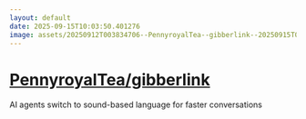 ```yaml
---
layout: default
date: 2025-09-15T10:03:50.401276
image: assets/20250912T003834706--PennyroyalTea--gibberlink--20250915T041302381--cropped.png
---
```


# [PennyroyalTea/gibberlink](https://github.com/PennyroyalTea/gibberlink)

AI agents switch to sound-based language for faster conversations
